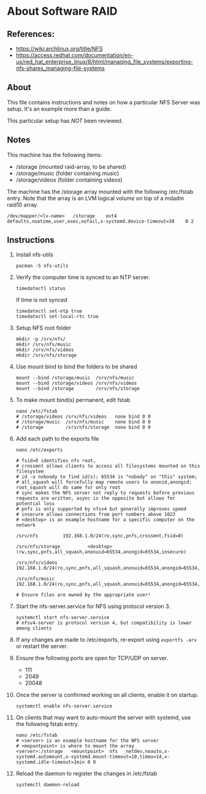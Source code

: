 # About Software RAID

## References:

-   https://wiki.archlinux.org/title/NFS
-   https://access.redhat.com/documentation/en-us/red_hat_enterprise_linux/8/html/managing_file_systems/exporting-nfs-shares_managing-file-systems

## About

This file contains instructions and notes on how a particular NFS Server was setup. It's an example more than a guide.

This particular setup has _NOT_ been reviewed.

## Notes

This machine has the following items:

-   /storage (mounted raid-array, to be shared)
-   /storage/music (folder containing music)
-   /storage/videos (folder containing videos)

The machine has the /storage array mounted with the following /etc/fstab entry. Note that the array is an LVM logical volume on top of a mdadm raid10 array.

    /dev/mapper/<lv-name>   /storage    ext4    defaults,noatime,user,exec,nofail,x-systemd.device-timeout=30    0 2

## Instructions

1.  Install nfs-utils

        pacman -S nfs-utils

2.  Verify the computer time is synced to an NTP server.

        timedatectl status

    If time is not synced

        timedatectl set-ntp true
        timedatectl set-local-rtc true

3.  Setup NFS root folder

        mkdir -p /srv/nfs/
        mkdir /srv/nfs/music
        mkdir /srv/nfs/videos
        mkdir /srv/nfs/storage

4.  Use mount bind to bind the folders to be shared

        mount --bind /storage/music  /srv/nfs/music
        mount --bind /storage/videos /srv/nfs/videos
        mount --bind /storage        /srv/nfs/storage

5.  To make mount bind(s) permanent, edit fstab

        nano /etc/fstab
        # /storage/videos /srv/nfs/videos   none bind 0 0
        # /storage/music  /srv/nfs/music    none bind 0 0
        # /storage        /srv/nfs/storage  none bind 0 0

6.  Add each path to the exports file

        nano /etc/exports

        # fsid=0 identifies nfs root,
        # crossmnt allows clients to access all filesystems mounted on this filesystem
        # id -u noboody to find id(s); 65534 is "nobody" on "this" system;
        # all_squash will forcefully map remote users to anonid,anongid; root_squash will do same for only root
        # sync makes the NFS server not reply to requests before previous requests are written, async is the opposite but allows for potential loss
        # pnfs is only supported by nfsv4 but generally improves speed
        # insecure allows connections from port numbers above 1023
        # <desktop> is an example hostname for a specific computer on the network

        /srv/nfs         192.168.1.0/24(ro,sync,pnfs,crossmnt,fsid=0)

        /srv/nfs/storage          <desktop>(rw,sync,pnfs,all_squash,anonuid=65534,anongid=65534,insecure)

        /srv/nfs/videos  192.168.1.0/24(ro,sync,pnfs,all_squash,anonuid=65534,anongid=65534,insecure)

        /srv/nfs/music   192.168.1.0/24(ro,sync,pnfs,all_squash,anonuid=65534,anongid=65534,insecure)

        # Ensure files are owned by the appropriate user!

7.  Start the nfs-server.service for NFS using protocol version 3.

        systemctl start nfs-server.service
        # nfsv4-server is protocol version 4, but compatibility is lower among clients

8.  If any changes are made to /etc/exports, re-export using `exportfs -arv` or restart the server.

9.  Ensure thw following ports are open for TCP/UDP on server.

    -   111
    -   2049
    -   20048

10. Once the server is confirmed working on all clients, enable it on startup.

        systemctl enable nfs-server.service

11. On clients that may want to auto-mount the server with systemd, use the following fstab entry.

        nano /etc/fstab
        # <server> is an example hostname for the NFS server
        # <mopuntpoint> is where to mount the array
        <server>:/storage   <mountpoint>  nfs  _netdev,noauto,x-systemd.automount,x-systemd.mount-timeout=10,timeo=14,x-systemd.idle-timeout=1min 0 0

12. Reload the daemon to register the changes in /etc/fstab

        systemctl daemon-reload
